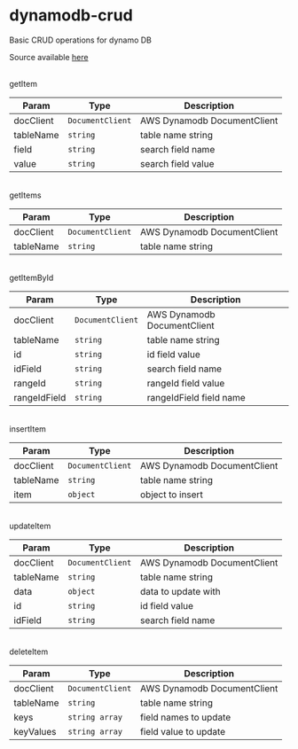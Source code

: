 # dynamodb-crud
Basic CRUD operations for dynamo DB  

Source available [here](https://github.com/CommonThread/dynamo)

   <br/>
getItem 

   | Param  | Type                | Description  |
   | ------ | ------------------- | ------------ |
   | docClient  | <code>DocumentClient</code> | AWS Dynamodb DocumentClient |
   | tableName | <code>string</code> | table name string     |
   | field  | <code>string</code> | search field name |
   | value | <code>string</code> | search field value    |

   <br/>
getItems

   | Param  | Type                | Description  |
   | ------ | ------------------- | ------------ |
   | docClient  | <code>DocumentClient</code> | AWS Dynamodb DocumentClient |
   | tableName | <code>string</code> | table name string     |

   <br/>
   getItemById

   | Param  | Type                | Description  |
   | ------ | ------------------- | ------------ |
   | docClient  | <code>DocumentClient</code> | AWS Dynamodb DocumentClient |
   | tableName | <code>string</code> | table name string     |
   | id  | <code>string</code> | id field value |
   | idField | <code>string</code> | search field name    |
   | rangeId  | <code>string</code> | rangeId field value |
   | rangeIdField | <code>string</code> | rangeIdField field name    |  

   <br/>
insertItem

   | Param  | Type                | Description  |
   | ------ | ------------------- | ------------ |
   | docClient  | <code>DocumentClient</code> | AWS Dynamodb DocumentClient |
   | tableName | <code>string</code> | table name string     |
   | item  | <code>object</code> | object to insert |

   <br/>
updateItem

   | Param  | Type                | Description  |
   | ------ | ------------------- | ------------ |
   | docClient  | <code>DocumentClient</code> | AWS Dynamodb DocumentClient |
   | tableName | <code>string</code> | table name string     |
   | data | <code>object</code> | data to update with     |
   | id  | <code>string</code> | id field value |
   | idField | <code>string</code> | search field name    |

   <br/>
deleteItem

   | Param  | Type                | Description  |
   | ------ | ------------------- | ------------ |
   | docClient  | <code>DocumentClient</code> | AWS Dynamodb DocumentClient |
   | tableName | <code>string</code> | table name string     |
   | keys  | <code>string array</code> | field names to update |
   | keyValues | <code>string array</code> | field value to update    |

   <br/>
